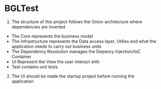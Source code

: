 # BGLTest

1. The structure of this project follows the Onion architecture where dependencies are inverted
  - The Core represents the business model
  - The Infrastructure represents the Data access layer, Utilies and what the application needs to carry out business units
  - The Dependency Resolution manages the Depency Injection/IoC Container
  - UI Represent the View the user interact with
  - Test contains unit tests
  
2. The UI should be made the startup project before running the application
